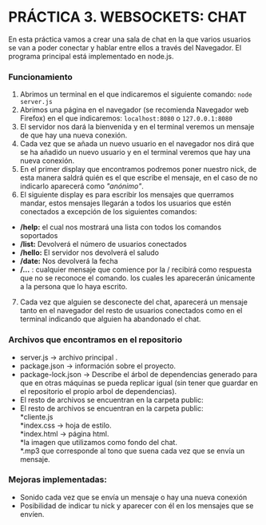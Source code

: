 # PRÁCTICA 3. WEBSOCKETS: CHAT

En esta práctica vamos a crear una sala de chat en la que varios usuarios se van a poder conectar y hablar entre ellos a través del Navegador. 
El programa principal está implementado en node.js. 

### Funcionamiento 
1. Abrimos un terminal en el que indicaremos el siguiente comando: `node server.js`
2. Abrimos una página en el navegador (se recomienda Navegador web Firefox) en el que indicaremos: `localhost:8080` o `127.0.0.1:8080`
3. El servidor nos dará la bienvenida y en el terminal veremos un mensaje de que hay una nueva conexión. 
4. Cada vez que se añada un nuevo usuario en el navegador nos dirá que se ha añadido un nuevo usuario y en el terminal veremos que hay una nueva conexión. 
5. En el primer display que encontramos podremos poner nuestro nick, de esta manera saldrá quién es el que escribe el mensaje, en el caso de no indicarlo aparecerá como _"anónimo"_.
6. El siguiente display es para escribir los mensajes que querramos mandar, estos mensajes llegarán a todos los usuarios que estén conectados a excepción de los siguientes comandos: 
* **/help:** el cual nos mostrará una lista con todos los comandos soportados
* **/list:** Devolverá el número de usuarios conectados
* **/hello:** El servidor nos devolverá el saludo
* **/date:** Nos devolverá la fecha
* **/...** : cualquier mensaje que comience por la / recibirá como respuesta que no se reconoce el comando. 
los cuales les aparecerán únicamente a la persona que lo haya escrito. 
7. Cada vez que alguien se desconecte del chat, aparecerá un mensaje tanto en el navegador del resto de usuarios conectados como en el terminal indicando que alguien ha abandonado el chat. 

### Archivos que encontramos en el repositorio
* server.js -> archivo principal .
* package.json -> información sobre el proyecto.
* package-lock.json -> Describe el árbol de dependencias generado para que en otras máquinas se pueda replicar igual (sin tener que guardar en el repositorio el propio arbol de dependencias).
* El resto de archivos se encuentran en la carpeta public:
* El resto de archivos se encuentran en la carpeta public:  
  *cliente.js  
  *index.css -> hoja de estilo.  
  *index.html -> página html.  
  *la imagen que utilizamos como fondo del chat.     
  *.mp3 que corresponde al tono que suena cada vez que se envía un mensaje.  

### Mejoras implementadas:
* Sonido cada vez que se envía un mensaje o hay una nueva conexión
* Posibilidad de indicar tu nick y aparecer con él en los mensajes que se envíen. 




